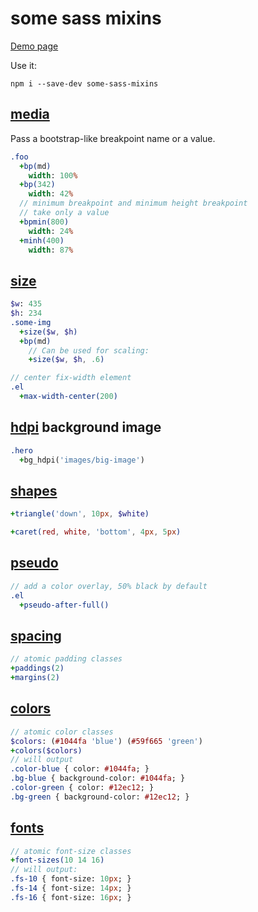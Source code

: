 # some sass mixins

[Demo page](https://adekbadek.github.io/some-sass-mixins)

Use it:

```
npm i --save-dev some-sass-mixins
```

## [media](src/_media.sass)

Pass a bootstrap-like breakpoint name or a value.

```sass
.foo
  +bp(md)
    width: 100%
  +bp(342)
    width: 42%
  // minimum breakpoint and minimum height breakpoint
  // take only a value
  +bpmin(800)
    width: 24%
  +minh(400)
    width: 87%
```

## [size](src/_size.sass)

```sass
$w: 435
$h: 234
.some-img
  +size($w, $h)
  +bp(md)
    // Can be used for scaling:
    +size($w, $h, .6)  
```

```sass
// center fix-width element
.el   
  +max-width-center(200)
```

## [hdpi](src/_hdpi.sass) background image

```sass
.hero
  +bg_hdpi('images/big-image')
```

## [shapes](src/_shapes.sass)

```sass
+triangle('down', 10px, $white)
```

```sass
+caret(red, white, 'bottom', 4px, 5px)
```

## [pseudo](src/_pseudo.sass)

```sass
// add a color overlay, 50% black by default
.el
  +pseudo-after-full()
```

## [spacing](src/_spacing.sass)

```sass
// atomic padding classes
+paddings(2)
+margins(2)
```

## [colors](src/_colors.sass)

```sass
// atomic color classes
$colors: (#1044fa 'blue') (#59f665 'green')
+colors($colors)
// will output
.color-blue { color: #1044fa; }
.bg-blue { background-color: #1044fa; }
.color-green { color: #12ec12; }
.bg-green { background-color: #12ec12; }
```

## [fonts](src/_fonts.sass)

```sass
// atomic font-size classes
+font-sizes(10 14 16)
// will output:
.fs-10 { font-size: 10px; }
.fs-14 { font-size: 14px; }
.fs-16 { font-size: 16px; }
```

